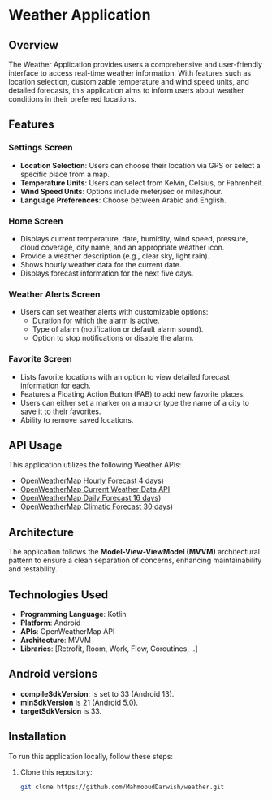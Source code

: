 # Weather Application

## Overview

The Weather Application provides users a comprehensive and user-friendly interface to access real-time weather information. With features such as location selection, customizable temperature and wind speed units, and detailed forecasts, this application aims to inform users about weather conditions in their preferred locations.

## Features

### Settings Screen
- **Location Selection**: Users can choose their location via GPS or select a specific place from a map.
- **Temperature Units**: Users can select from Kelvin, Celsius, or Fahrenheit.
- **Wind Speed Units**: Options include meter/sec or miles/hour.
- **Language Preferences**: Choose between Arabic and English.

### Home Screen
- Displays current temperature, date, humidity, wind speed, pressure, cloud coverage, city name, and an appropriate weather icon.
- Provide a weather description (e.g., clear sky, light rain).
- Shows hourly weather data for the current date.
- Displays forecast information for the next five days.

### Weather Alerts Screen
- Users can set weather alerts with customizable options:
  - Duration for which the alarm is active.
  - Type of alarm (notification or default alarm sound).
  - Option to stop notifications or disable the alarm.

### Favorite Screen
- Lists favorite locations with an option to view detailed forecast information for each.
- Features a Floating Action Button (FAB) to add new favorite places.
- Users can either set a marker on a map or type the name of a city to save it to their favorites.
- Ability to remove saved locations.

## API Usage

This application utilizes the following Weather APIs:
- [OpenWeatherMap Hourly Forecast 4 days](https://openweathermap.org/api/hourly-forecast))
- [OpenWeatherMap Current Weather Data API](https://openweathermap.org/current](https://openweathermap.org/current))
- [OpenWeatherMap Daily Forecast 16 days](https://openweathermap.org/forecast16))
- [OpenWeatherMap Climatic Forecast 30 days](https://openweathermap.org/api/forecast30))


## Architecture

The application follows the **Model-View-ViewModel (MVVM)** architectural pattern to ensure a clean separation of concerns, enhancing maintainability and testability.

## Technologies Used
- **Programming Language**: Kotlin
- **Platform**: Android
- **APIs**: OpenWeatherMap API
- **Architecture**: MVVM
- **Libraries**: [Retrofit, Room, Work, Flow, Coroutines, ..]

## Android versions
- **compileSdkVersion**: is set to 33 (Android 13).
- **minSdkVersion** is 21 (Android 5.0).
- **targetSdkVersion** is 33.

## Installation

To run this application locally, follow these steps:

1. Clone this repository:
   ```bash
   git clone https://github.com/MahmooudDarwish/weather.git
